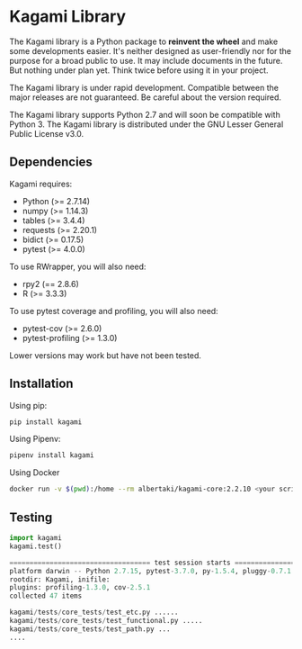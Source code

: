 # Kagami Library

The Kagami library is a Python package to **reinvent the wheel** and make some developments easier. It's neither designed as user-friendly nor for the purpose for a broad public to use. It may include documents in the future. But nothing under plan yet. Think twice before using it in your project.

The Kagami library is under rapid development. Compatible between the major releases are not guaranteed. Be careful about the version required.

The Kagami library supports Python 2.7 and will soon be compatible with Python 3. The Kagami library is distributed under the GNU Lesser General Public License v3.0.

## Dependencies

Kagami requires:

- Python (>= 2.7.14)
- numpy (>= 1.14.3)
- tables (>= 3.4.4)
- requests (>= 2.20.1)
- bidict (>= 0.17.5)
- pytest (>= 4.0.0)

To use RWrapper, you will also need:

- rpy2 (== 2.8.6)
- R (>= 3.3.3)

To use pytest coverage and profiling, you will also need:

- pytest-cov (>= 2.6.0)
- pytest-profiling (>= 1.3.0)

Lower versions may work but have not been tested.

## Installation

Using pip:
```bash
pip install kagami
```

Using Pipenv:
```bash
pipenv install kagami
```

Using Docker
```bash
docker run -v $(pwd):/home --rm albertaki/kagami-core:2.2.10 <your script>
```

## Testing

```python
import kagami
kagami.test()

=================================== test session starts =================================== 
platform darwin -- Python 2.7.15, pytest-3.7.0, py-1.5.4, pluggy-0.7.1
rootdir: Kagami, inifile:
plugins: profiling-1.3.0, cov-2.5.1
collected 47 items

kagami/tests/core_tests/test_etc.py ......                                            [ 12%]
kagami/tests/core_tests/test_functional.py .....                                      [ 23%]
kagami/tests/core_tests/test_path.py ...                                              [ 29%]
....
```
